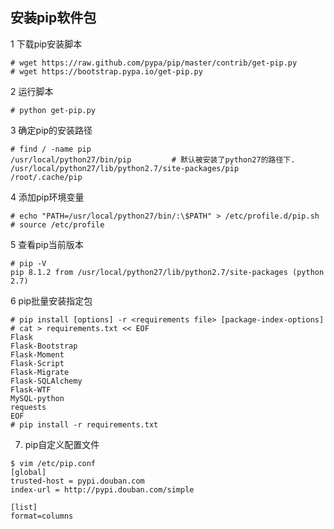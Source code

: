 ## 安装pip软件包

1 下载pip安装脚本
```
# wget https://raw.github.com/pypa/pip/master/contrib/get-pip.py
# wget https://bootstrap.pypa.io/get-pip.py
```

2 运行脚本
```
# python get-pip.py
```

3 确定pip的安装路径
```
# find / -name pip
/usr/local/python27/bin/pip         # 默认被安装了python27的路径下.
/usr/local/python27/lib/python2.7/site-packages/pip
/root/.cache/pip
```

4 添加pip环境变量
```
# echo "PATH=/usr/local/python27/bin/:\$PATH" > /etc/profile.d/pip.sh
# source /etc/profile
```

5 查看pip当前版本
```
# pip -V
pip 8.1.2 from /usr/local/python27/lib/python2.7/site-packages (python 2.7)
```

6 pip批量安装指定包
```
# pip install [options] -r <requirements file> [package-index-options]
# cat > requirements.txt << EOF
Flask 
Flask-Bootstrap 
Flask-Moment
Flask-Script 
Flask-Migrate
Flask-SQLAlchemy 
Flask-WTF 
MySQL-python 
requests
EOF
# pip install -r requirements.txt 
```

7. pip自定义配置文件
```
$ vim /etc/pip.conf
[global]
trusted-host = pypi.douban.com 
index-url = http://pypi.douban.com/simple 

[list]
format=columns
```
